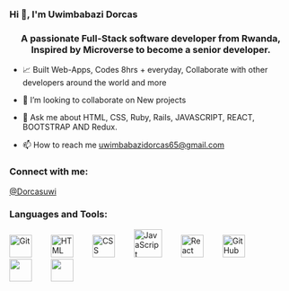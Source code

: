 ### Hi 👋, I'm Uwimbabazi Dorcas

<h3 align="center">A passionate Full-Stack software developer from Rwanda, Inspired by Microverse to become a senior developer.</h3>

- 📈 Built Web-Apps, Codes 8hrs + everyday, Collaborate with other developers around the world and more

- 👯 I’m looking to collaborate on New projects

- 💬 Ask me about HTML, CSS, Ruby, Rails, JAVASCRIPT, REACT, BOOTSTRAP AND Redux.

- 📫 How to reach me uwimbabazidorcas65@gmail.com

<h3 align="left">Connect with me:</h3>

[@Dorcasuwi](https://twitter.com/Dorcasuwi)

<h3 align="left">Languages and Tools:</h3>
<p>
<img  alt="Git" width="40px" style="margin-right:30px;" src="https://cdn.jsdelivr.net/gh/devicons/devicon/icons/git/git-original.svg" />
<img  alt="HTML" width="40px" style="margin-right:30px;" src="https://cdn.jsdelivr.net/gh/devicons/devicon/icons/html5/html5-plain.svg" />
<img  alt="CSS" width="40px" style="margin-right:30px;" src="https://cdn.jsdelivr.net/gh/devicons/devicon/icons/css3/css3-plain.svg" />
<img  alt="JavaScript" width="50px" style="margin-right:30px;" src="https://cdn.jsdelivr.net/gh/devicons/devicon/icons/javascript/javascript-plain.svg" />
<img  alt="React" width="40px" style="margin-right:30px;" src="https://cdn.jsdelivr.net/gh/devicons/devicon/icons/react/react-original.svg" />
<img  alt="GitHub" width="40px" style="margin-right:30px;" src="https://cdn.jsdelivr.net/gh/devicons/devicon/icons/bootstrap/bootstrap-original.svg" />
<img width="40px" style="margin-right:30px;" src="https://cdn.jsdelivr.net/gh/devicons/devicon/icons/ruby/ruby-original.svg" />
<img width="40px" style="margin-right:30px;"  src="https://cdn.jsdelivr.net/gh/devicons/devicon/icons/postgresql/postgresql-original.svg" />
  <br />
</p>



